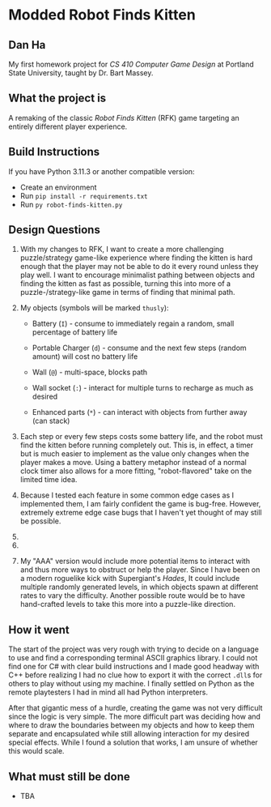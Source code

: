 # Modded Robot Finds Kitten
## Dan Ha
My first homework project for _CS 410 Computer Game Design_ at
Portland State University, taught by Dr. Bart Massey.

## What the project is
A remaking of the classic _Robot Finds Kitten_ (RFK) game
targeting an entirely different player experience.

## Build Instructions
If you have Python 3.11.3 or another compatible version:
* Create an environment
* Run	`pip install -r requirements.txt`
* Run	`py robot-finds-kitten.py`

## Design Questions
1. With my changes to RFK, I want to create a more challenging
	puzzle/strategy game-like experience where finding the kitten
	is hard enough that the	player may not be able to do it every
	round unless they play well. I want to encourage minimalist
	pathing between objects	and finding the kitten as fast as
	possible, turning this into more of a puzzle-/strategy-like
	game in terms of finding that minimal path.

2. My objects (symbols will be marked `thusly`):
	* Battery (`I`) - consume to immediately regain a random, small percentage of battery life

	* Portable Charger (`d`) - consume and the next few steps (random amount) will cost no battery life

	* Wall (`@`) - multi-space, blocks path

	* Wall socket (`:`) - interact for multiple turns to recharge as much as desired

	* Enhanced parts (`*`) - can interact with objects from further away (can stack)

3. Each step or every few steps costs some battery life, and the robot
	must find the kitten before running completely out. This is, in
	effect, a timer but is much easier to implement as the value only
	changes when the player makes a move. Using a battery metaphor
	instead of a normal clock timer also allows for a more fitting,
	"robot-flavored" take on the limited time idea.

4. Because I tested each feature in some common edge cases as I
	implemented them, I am fairly confident the game is bug-free.
	However, extremely extreme edge case bugs that I haven't yet
	thought of may still be possible.

5. 

6. 

7. My "AAA" version would include more potential items to interact
	with and thus more ways to obstruct or help the player. Since I
	have been on a modern roguelike kick with Supergiant's _Hades_,
	It could include multiple randomly generated levels, in which
	objects spawn at different rates to vary the difficulty. Another
	possible route would be to have hand-crafted levels to take this
	more into a puzzle-like direction.

## How it went

The start of the project was very rough with trying to decide on a
language to use and find a corresponding terminal ASCII graphics
library. I could not find one for C# with clear build instructions and
I made good headway with C++ before realizing I had no clue how to
export it with the correct `.dll`s for others to play without using
my machine. I finally settled on Python as the remote playtesters I
had in mind all had Python interpreters.

After that gigantic mess of a hurdle, creating the game was not very
difficult since the logic is very simple. The more difficult part was
deciding how and where to draw the boundaries between my objects and
how to keep them separate and encapsulated while still allowing
interaction for my desired special effects. While I found a solution
that works, I am unsure of whether this would scale.


## What must still be done

* TBA